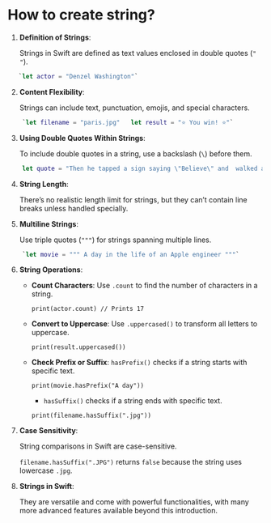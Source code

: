 # How to create string?

1. **Definition of Strings**:
    
   Strings in Swift are defined as text values enclosed in double quotes (`" "`).
    
```swift
   `let actor = "Denzel Washington"`
```
2. **Content Flexibility**:
    
    Strings can include text, punctuation, emojis, and special characters.
    
```swift
    `let filename = "paris.jpg"   let result = "⭐️ You win! ⭐️"`
```
3. **Using Double Quotes Within Strings**:
    
    To include double quotes in a string, use a backslash (`\`) before them.
    
```swift
    let quote = "Then he tapped a sign saying \"Believe\" and  walked away."`
```
        
4. **String Length**:
    
    There’s no realistic length limit for strings, but they can’t contain line breaks unless handled specially.
    
5. **Multiline Strings**:
    
    Use triple quotes (`"""`) for strings spanning multiple lines.
        
```swift
    `let movie = """ A day in the life of an Apple engineer """`
```
        
6. **String Operations**:
    
    - **Count Characters**: Use `.count` to find the number of characters in a string.
        
        `print(actor.count) // Prints 17`
        
    - **Convert to Uppercase**: Use `.uppercased()` to transform all letters to uppercase.
        
        `print(result.uppercased())`
        
    - **Check Prefix or Suffix**:
        `hasPrefix()` checks if a string starts with specific text.
            
        `print(movie.hasPrefix("A day"))`
            
        - `hasSuffix()` checks if a string ends with specific text.
            
         `print(filename.hasSuffix(".jpg"))`
            
7. **Case Sensitivity**:
    
    String comparisons in Swift are case-sensitive.
        
    `filename.hasSuffix(".JPG")` returns `false` because the string uses lowercase `.jpg`.
        
8. **Strings in Swift**:
    
    They are versatile and come with powerful functionalities, with many more advanced features available beyond this introduction.

